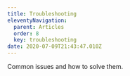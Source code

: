 ```yaml
---
title: Troubleshooting
eleventyNavigation:
  parent: Articles
  order: 8
  key: troubleshooting
date: 2020-07-09T21:43:47.010Z
---
```

Common issues and how to solve them.